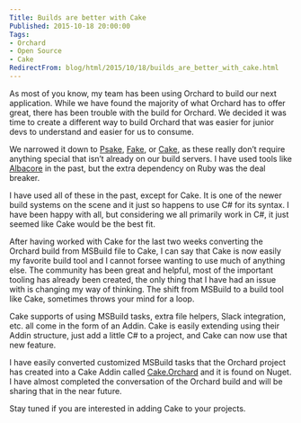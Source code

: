 ```yaml
---
Title: Builds are better with Cake
Published: 2015-10-18 20:00:00
Tags:
- Orchard
- Open Source
- Cake
RedirectFrom: blog/html/2015/10/18/builds_are_better_with_cake.html
---
```


As most of you know, my team has been using Orchard to build our next application. While we have found the majority of what Orchard has to offer great, there has been trouble with the build for Orchard. We decided it was time to create a different way to build Orchard that was easier for junior devs to understand and easier for us to consume.

We narrowed it down to [Psake](https://github.com/psake/psake), [Fake](http://fsharp.github.io/FAKE/), or [Cake](http://cakebuild.net/), as these really don’t require anything special that isn’t already on our build servers. I have used tools like [Albacore](http://albacorebuild.net/) in the past, but the extra dependency on Ruby was the deal breaker.

I have used all of these in the past, except for Cake. It is one of the newer build systems on the scene and it just so happens to use C# for its syntax. I have been happy with all, but considering we all primarily work in C#, it just seemed like Cake would be the best fit.

After having worked with Cake for the last two weeks converting the Orchard build from MSBuild file to Cake, I can say that Cake is now easily my favorite build tool and I cannot forsee wanting to use much of anything else. The community has been great and helpful, most of the important tooling has already been created, the only thing that I have had an issue with is changing my way of thinking. The shift from MSBuild to a build tool like Cake, sometimes throws your mind for a loop.

Cake supports of using MSBuild tasks, extra file helpers, Slack integration, etc. all come in the form of an Addin.  Cake is easily extending using their Addin structure, just add a little C# to a project, and Cake can now use that new feature.

I have easily converted customized MSBuild tasks that the Orchard project has created into a Cake Addin called [Cake.Orchard](https://www.nuget.org/packages/Cake.Orchard/) and it is found on Nuget. I have almost completed the conversation of the Orchard build and will be sharing that in the near future.

Stay tuned if you are interested in adding Cake to your projects.